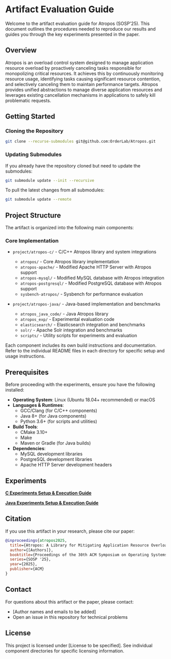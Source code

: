# Artifact Evaluation Guide

Welcome to the artifact evaluation guide for Atropos (SOSP'25). This document outlines the procedures needed to reproduce our results and guides you through the key experiments presented in the paper.

## Overview

Atropos is an overload control system designed to manage application resource overload by proactively canceling tasks responsible for monopolizing critical resources. It achieves this by continuously monitoring resource usage, identifying tasks causing significant resource contention, and selectively canceling them to maintain performance targets. Atropos provides unified abstractions to manage diverse application resources and leverages existing cancellation mechanisms in applications to safely kill problematic requests. 



## Getting Started

### Cloning the Repository

```bash
git clone --recurse-submodules git@github.com:OrderLab/Atropos.git
```

### Updating Submodules

If you already have the repository cloned but need to update the submodules:

```bash
git submodule update --init --recursive
```

To pull the latest changes from all submodules:

```bash
git submodule update --remote
```

## Project Structure

The artifact is organized into the following main components:

### Core Implementation
- `project/atropos-c/` - C/C++ Atropos library and system integrations
  - `atropos/` - Core Atropos library implementation
  - `atropos-apache/` - Modified Apache HTTP Server with Atropos support
  - `atropos-mysql/` - Modified MySQL database with Atropos integration
  - `atropos-postgresql/` - Modified PostgreSQL database with Atropos support
  - `sysbench-atropos/` - Sysbench for performance evaluation

- `project/atropos-java/` - Java-based implementation and benchmarks
  - `atropos_java_code/` - Java Atropos library
  - `atropos_exp/` - Experimental evaluation code
  - `elasticsearch/` - Elasticsearch integration and benchmarks
  - `solr/` - Apache Solr integration and benchmarks
  - `scripts/` - Utility scripts for experiments and evaluation

Each component includes its own build instructions and documentation. Refer to the individual README files in each directory for specific setup and usage instructions.

## Prerequisites

Before proceeding with the experiments, ensure you have the following installed:

- **Operating System**: Linux (Ubuntu 18.04+ recommended) or macOS
- **Languages & Runtimes**:
  - GCC/Clang (for C/C++ components)
  - Java 8+ (for Java components)
  - Python 3.6+ (for scripts and utilities)
- **Build Tools**:
  - CMake 3.10+
  - Make
  - Maven or Gradle (for Java builds)
- **Dependencies**:
  - MySQL development libraries
  - PostgreSQL development libraries
  - Apache HTTP Server development headers

## Experiments

**[C Experiments Setup & Execution Guide](https://github.com/OrderLab/Atropos/tree/main/project/atropos-c)**

**[Java Experiments Setup & Execution Guide](https://github.com/easonycliu/AutoCancelProject/blob/master/README.md)**


## Citation

If you use this artifact in your research, please cite our paper:

```bibtex
@inproceedings{atropos2025,
  title={Atropos: A Library for Mitigating Application Resource Overload},
  author={[Authors]},
  booktitle={Proceedings of the 30th ACM Symposium on Operating Systems Principles},
  series={SOSP '25},
  year={2025},
  publisher={ACM}
}
```

## Contact

For questions about this artifact or the paper, please contact:
- [Author names and emails to be added]
- Open an issue in this repository for technical problems

## License

This project is licensed under [License to be specified]. See individual component directories for specific licensing information.
